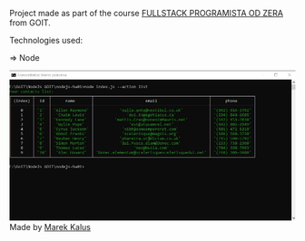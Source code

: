 Project made as part of the course [FULLSTACK PROGRAMISTA OD ZERA](https://goit.global/pl/courses/fullstackonline/?utm_source=main-site) from GOIT.

Technologies used:

=> Node

![Contacts List ](/screenshots/list.jpg "Contacts List")
Made by [Marek Kalus](www.linkedin.com/in/marek-kalus-61a240247)